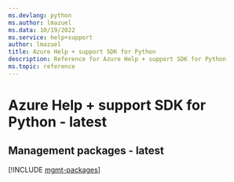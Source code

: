 ```yaml
---
ms.devlang: python
ms.author: lmazuel
ms.data: 10/19/2022
ms.service: help+support
author: lmazuel
title: Azure Help + support SDK for Python
description: Reference for Azure Help + support SDK for Python
ms.topic: reference
---
```

# Azure Help + support SDK for Python - latest

## Management packages - latest
[!INCLUDE [mgmt-packages](help-+-support-mgmt-index.md)]